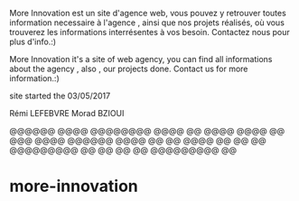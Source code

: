 More Innovation est un site d'agence web, vous pouvez y retrouver toutes information necessaire à l'agence , ainsi que nos projets réalisés, où vous trouverez les informations interrésentes à vos besoin. Contactez nous pour plus d'info.:)

More Innovation it's a site of web agency, you can find all informations about the agency , also , our projects done. Contact us for more information.:)

site started the 03/05/2017

Rémi LEFEBVRE
Morad BZIOUI

@@@@@@	@@@@ @@@@@@@@	@@@@ @@ @@@@	@@@@ @@ @@@	@@@@ @@@@@@	@@@@ @@ @@	@@@@ @@ @@	@@	@@@@@@@@@ @@ @@ @@ @@	@@@@@@@@@ @@


# more-innovation
